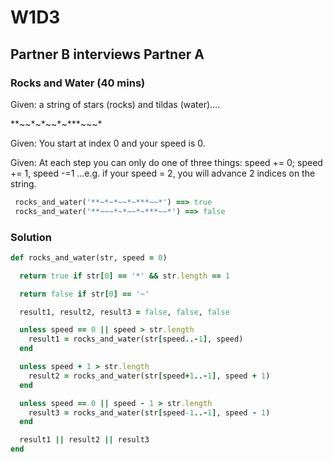 # W1D3
## Partner B interviews Partner A

### Rocks and Water (40 mins)

Given:  a string of stars (rocks) and tildas (water)....

 \*\*\~\~\*\~\*\~\~\*\~\*\*\*\~\~\~\*

Given: You start at index 0 and your speed is 0.

Given:  At each step you can only do one of three things: speed += 0; speed += 1, speed -=1
         ...e.g. if your speed = 2, you will advance 2 indices on the string.

```ruby
 rocks_and_water('**~*~*~~*~***~~*') ==> true
 rocks_and_water('**~~~*~*~~*~***~~*') ==> false
```

### Solution

```ruby
def rocks_and_water(str, speed = 0)

  return true if str[0] == '*' && str.length == 1

  return false if str[0] == '~'

  result1, result2, result3 = false, false, false

  unless speed == 0 || speed > str.length
    result1 = rocks_and_water(str[speed..-1], speed)
  end

  unless speed + 1 > str.length
    result2 = rocks_and_water(str[speed+1..-1], speed + 1)
  end

  unless speed == 0 || speed - 1 > str.length
    result3 = rocks_and_water(str[speed-1..-1], speed - 1)
  end

  result1 || result2 || result3
end
```

